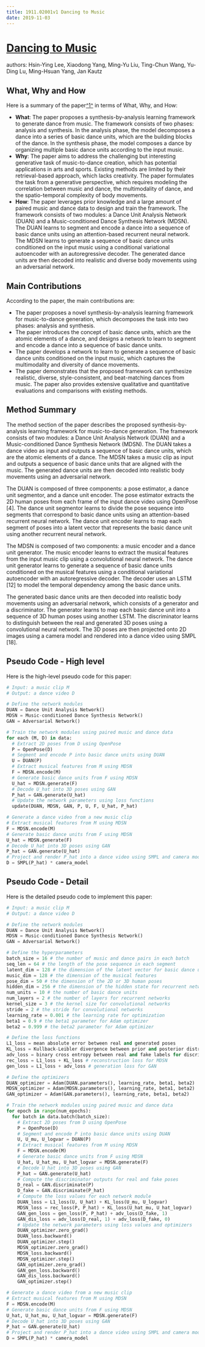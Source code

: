 ```yaml
---
title: 1911.02001v1 Dancing to Music
date: 2019-11-03
---
```


# [Dancing to Music](http://arxiv.org/abs/1911.02001v1)

authors: Hsin-Ying Lee, Xiaodong Yang, Ming-Yu Liu, Ting-Chun Wang, Yu-Ding Lu, Ming-Hsuan Yang, Jan Kautz


## What, Why and How

[1]: https://arxiv.org/pdf/1911.02001 "Dancing to Music - arXiv.org"
[2]: https://ideas.repec.org/p/arx/papers/1911.09511.html "A Practical Introduction to Regression Discontinuity Designs"
[3]: https://arxiv.org/pdf/1911.02001v1 "arXiv.org e-Print archive"

Here is a summary of the paper[^1^][1] in terms of What, Why, and How:

- **What**: The paper proposes a synthesis-by-analysis learning framework to generate dance from music. The framework consists of two phases: analysis and synthesis. In the analysis phase, the model decomposes a dance into a series of basic dance units, which are the building blocks of the dance. In the synthesis phase, the model composes a dance by organizing multiple basic dance units according to the input music.
- **Why**: The paper aims to address the challenging but interesting generative task of music-to-dance creation, which has potential applications in arts and sports. Existing methods are limited by their retrieval-based approach, which lacks creativity. The paper formulates the task from a generative perspective, which requires modeling the correlation between music and dance, the multimodality of dance, and the spatio-temporal complexity of body movements.
- **How**: The paper leverages prior knowledge and a large amount of paired music and dance data to design and train the framework. The framework consists of two modules: a Dance Unit Analysis Network (DUAN) and a Music-conditioned Dance Synthesis Network (MDSN). The DUAN learns to segment and encode a dance into a sequence of basic dance units using an attention-based recurrent neural network. The MDSN learns to generate a sequence of basic dance units conditioned on the input music using a conditional variational autoencoder with an autoregressive decoder. The generated dance units are then decoded into realistic and diverse body movements using an adversarial network.

## Main Contributions

According to the paper, the main contributions are:

- The paper proposes a novel synthesis-by-analysis learning framework for music-to-dance generation, which decomposes the task into two phases: analysis and synthesis.
- The paper introduces the concept of basic dance units, which are the atomic elements of a dance, and designs a network to learn to segment and encode a dance into a sequence of basic dance units.
- The paper develops a network to learn to generate a sequence of basic dance units conditioned on the input music, which captures the multimodality and diversity of dance movements.
- The paper demonstrates that the proposed framework can synthesize realistic, diverse, style-consistent, and beat-matching dances from music. The paper also provides extensive qualitative and quantitative evaluations and comparisons with existing methods.

## Method Summary

The method section of the paper describes the proposed synthesis-by-analysis learning framework for music-to-dance generation. The framework consists of two modules: a Dance Unit Analysis Network (DUAN) and a Music-conditioned Dance Synthesis Network (MDSN). The DUAN takes a dance video as input and outputs a sequence of basic dance units, which are the atomic elements of a dance. The MDSN takes a music clip as input and outputs a sequence of basic dance units that are aligned with the music. The generated dance units are then decoded into realistic body movements using an adversarial network.

The DUAN is composed of three components: a pose estimator, a dance unit segmentor, and a dance unit encoder. The pose estimator extracts the 2D human poses from each frame of the input dance video using OpenPose [4]. The dance unit segmentor learns to divide the pose sequence into segments that correspond to basic dance units using an attention-based recurrent neural network. The dance unit encoder learns to map each segment of poses into a latent vector that represents the basic dance unit using another recurrent neural network.

The MDSN is composed of two components: a music encoder and a dance unit generator. The music encoder learns to extract the musical features from the input music clip using a convolutional neural network. The dance unit generator learns to generate a sequence of basic dance units conditioned on the musical features using a conditional variational autoencoder with an autoregressive decoder. The decoder uses an LSTM [12] to model the temporal dependency among the basic dance units.

The generated basic dance units are then decoded into realistic body movements using an adversarial network, which consists of a generator and a discriminator. The generator learns to map each basic dance unit into a sequence of 3D human poses using another LSTM. The discriminator learns to distinguish between the real and generated 3D poses using a convolutional neural network. The 3D poses are then projected onto 2D images using a camera model and rendered into a dance video using SMPL [18].


## Pseudo Code - High level

Here is the high-level pseudo code for this paper:

```python
# Input: a music clip M
# Output: a dance video D

# Define the network modules
DUAN = Dance Unit Analysis Network()
MDSN = Music-conditioned Dance Synthesis Network()
GAN = Adversarial Network()

# Train the network modules using paired music and dance data
for each (M, D) in data:
  # Extract 2D poses from D using OpenPose
  P = OpenPose(D)
  # Segment and encode P into basic dance units using DUAN
  U = DUAN(P)
  # Extract musical features from M using MDSN
  F = MDSN.encode(M)
  # Generate basic dance units from F using MDSN
  U_hat = MDSN.generate(F)
  # Decode U_hat into 3D poses using GAN
  P_hat = GAN.generate(U_hat)
  # Update the network parameters using loss functions
  update(DUAN, MDSN, GAN, P, U, F, U_hat, P_hat)

# Generate a dance video from a new music clip
# Extract musical features from M using MDSN
F = MDSN.encode(M)
# Generate basic dance units from F using MDSN
U_hat = MDSN.generate(F)
# Decode U_hat into 3D poses using GAN
P_hat = GAN.generate(U_hat)
# Project and render P_hat into a dance video using SMPL and camera model
D = SMPL(P_hat) * camera_model
```

## Pseudo Code - Detail

Here is the detailed pseudo code to implement this paper:

```python
# Input: a music clip M
# Output: a dance video D

# Define the network modules
DUAN = Dance Unit Analysis Network()
MDSN = Music-conditioned Dance Synthesis Network()
GAN = Adversarial Network()

# Define the hyperparameters
batch_size = 16 # the number of music and dance pairs in each batch
seq_len = 64 # the length of the pose sequence in each segment
latent_dim = 128 # the dimension of the latent vector for basic dance units
music_dim = 128 # the dimension of the musical features
pose_dim = 50 # the dimension of the 2D or 3D human poses
hidden_dim = 256 # the dimension of the hidden state for recurrent networks
num_units = 10 # the number of basic dance units
num_layers = 2 # the number of layers for recurrent networks
kernel_size = 3 # the kernel size for convolutional networks
stride = 2 # the stride for convolutional networks
learning_rate = 0.001 # the learning rate for optimization
beta1 = 0.9 # the beta1 parameter for Adam optimizer
beta2 = 0.999 # the beta2 parameter for Adam optimizer

# Define the loss functions
L1_loss = mean absolute error between real and generated poses
KL_loss = Kullback-Leibler divergence between prior and posterior distributions of basic dance units
adv_loss = binary cross entropy between real and fake labels for discriminator and generator
rec_loss = L1_loss + KL_loss # reconstruction loss for MDSN
gen_loss = L1_loss + adv_loss # generation loss for GAN

# Define the optimizers
DUAN_optimizer = Adam(DUAN.parameters(), learning_rate, beta1, beta2)
MDSN_optimizer = Adam(MDSN.parameters(), learning_rate, beta1, beta2)
GAN_optimizer = Adam(GAN.parameters(), learning_rate, beta1, beta2)

# Train the network modules using paired music and dance data
for epoch in range(num_epochs):
  for batch in data.batch(batch_size):
    # Extract 2D poses from D using OpenPose
    P = OpenPose(D)
    # Segment and encode P into basic dance units using DUAN
    U, U_mu, U_logvar = DUAN(P)
    # Extract musical features from M using MDSN
    F = MDSN.encode(M)
    # Generate basic dance units from F using MDSN
    U_hat, U_hat_mu, U_hat_logvar = MDSN.generate(F)
    # Decode U_hat into 3D poses using GAN
    P_hat = GAN.generate(U_hat)
    # Compute the discriminator outputs for real and fake poses
    D_real = GAN.discriminate(P)
    D_fake = GAN.discriminate(P_hat)
    # Compute the loss values for each network module
    DUAN_loss = L1_loss(U, U_hat) + KL_loss(U_mu, U_logvar)
    MDSN_loss = rec_loss(P, P_hat) + KL_loss(U_hat_mu, U_hat_logvar)
    GAN_gen_loss = gen_loss(P, P_hat) + adv_loss(D_fake, 1)
    GAN_dis_loss = adv_loss(D_real, 1) + adv_loss(D_fake, 0)
    # Update the network parameters using loss values and optimizers
    DUAN_optimizer.zero_grad()
    DUAN_loss.backward()
    DUAN_optimizer.step()
    MDSN_optimizer.zero_grad()
    MDSN_loss.backward()
    MDSN_optimizer.step()
    GAN_optimizer.zero_grad()
    GAN_gen_loss.backward()
    GAN_dis_loss.backward()
    GAN_optimizer.step()

# Generate a dance video from a new music clip
# Extract musical features from M using MDSN
F = MDSN.encode(M)
# Generate basic dance units from F using MDSN
U_hat, U_hat_mu, U_hat_logvar = MDSN.generate(F)
# Decode U_hat into 3D poses using GAN
P_hat = GAN.generate(U_hat)
# Project and render P_hat into a dance video using SMPL and camera model
D = SMPL(P_hat) * camera_model

```